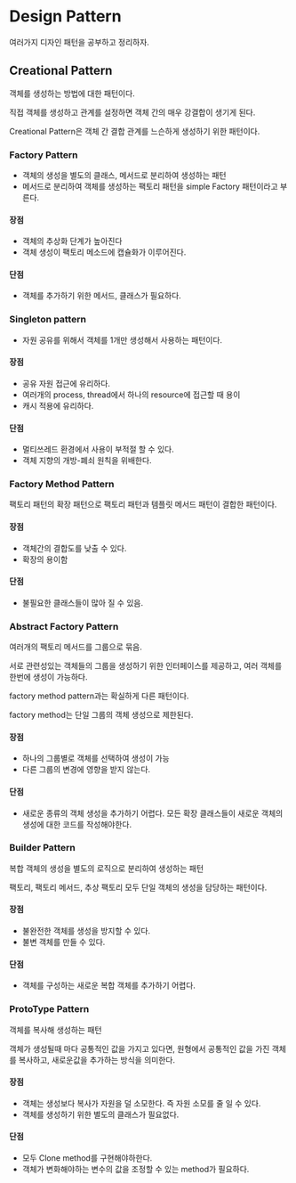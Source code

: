 # Design Pattern
여러가지 디자인 패턴을 공부하고 정리하자.

## Creational Pattern
객체를 생성하는 방법에 대한 패턴이다.
 
직접 객체를 생성하고 관계를 설정하면 객체 간의 매우 강결합이 생기게 된다.

Creational Pattern은 객체 간 결합 관계를 느슨하게 생성하기 위한 패턴이다.

### Factory Pattern
- 객체의 생성을 별도의 클래스, 메서드로 분리하여 생성하는 패턴
- 메서드로 분리하여 객체를 생성하는 팩토리 패턴을 simple Factory 패턴이라고 부른다.

#### 장점 
- 객체의 추상화 단계가 높아진다
- 객체 생성이 팩토리 메소드에 캡슐화가 이루어진다.

#### 단점 
- 객체를 추가하기 위한 메서드, 클래스가 필요하다.

### Singleton pattern
- 자원 공유를 위해서 객체를 1개만 생성해서 사용하는 패턴이다.

#### 장점
- 공유 자원 접근에 유리하다.
- 여러개의 process, thread에서 하나의 resource에 접근할 때 용이
- 캐시 적용에 유리하다.

#### 단점 
- 멀티쓰레드 환경에서 사용이 부적절 할 수 있다.
- 객체 지향의 개방-폐쇠 원칙을 위배한다.

### Factory Method Pattern
팩토리 패턴의 확장 패턴으로 팩토리 패턴과 템플릿 메서드 패턴이 결합한 패턴이다.

#### 장점 
- 객체간의 결합도를 낮출 수 있다.
- 확장의 용이함

#### 단점
- 불필요한 클래스들이 많아 질 수 있음.

### Abstract Factory Pattern
여러개의 팩토리 메서드를 그룹으로 묶음.

서로 관련성있는 객체들의 그룹을 생성하기 위한 인터페이스를 제공하고, 여러 객체를 한번에 생성이 가능하다.

factory method pattern과는 확실하게 다른 패턴이다.

factory method는 단일 그룹의 객체 생성으로 제한된다.

#### 장점
- 하나의 그룹별로 객체를 선택하여 생성이 가능
- 다른 그룹의 변경에 영향을 받지 않는다. 

#### 단점 
- 새로운 종류의 객체 생성을 추가하기 어렵다. 모든 확장 클래스들이 새로운 객체의 생성에 대한 코드를 작성해야한다.

### Builder Pattern
복합 객체의 생성을 별도의 로직으로 분리하여 생성하는 패턴

팩토리, 팩토리 메서드, 추상 팩토리 모두 단일 객체의 생성을 담당하는 패턴이다.

#### 장점
- 불완전한 객체를 생성을 방지할 수 있다.
- 불변 객체를 만들 수 있다.

#### 단점 
- 객체를 구성하는 새로운 복합 객체를 추가하기 어렵다.
 
### ProtoType Pattern
객체를 복사해 생성하는 패턴

객체가 생성될때 마다 공통적인 값을 가지고 있다면, 원형에서 공통적인 값을 가진 객체를 복사하고, 새로운값을 추가하는 방식을 의미한다.

#### 장점
- 객체는 생성보다 복사가 자원을 덜 소모한다. 즉 자원 소모를 줄 일 수 있다.
- 객체를 생성하기 위한 별도의 클래스가 필요없다.

#### 단점
- 모두 Clone method를 구현해야하한다.
- 객체가 변화해야하는 변수의 값을 조정할 수 있는 method가 필요하다. 

